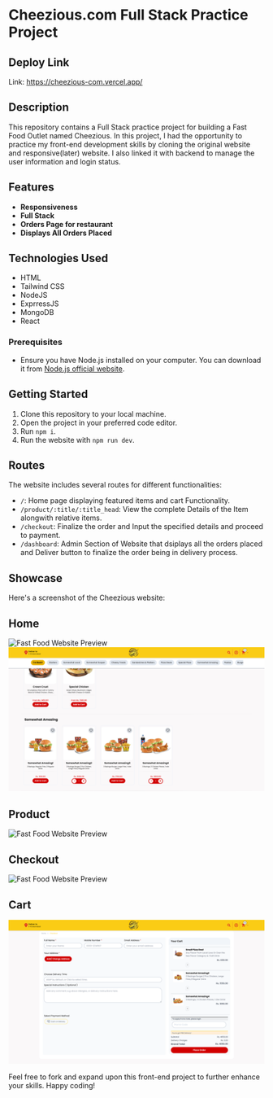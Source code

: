 # Cheezious.com Full Stack Practice Project

## Deploy Link

Link: https://cheezious-com.vercel.app/

## Description

This repository contains a Full Stack practice project for building a Fast Food Outlet named Cheezious. In this project, I had the opportunity to practice my front-end development skills by cloning the original website and responsive(later) website. I also linked it with backend to manage the user information and login status.

## Features

- **Responsiveness**
- **Full Stack**
- **Orders Page for restaurant**
- **Displays All Orders Placed**

## Technologies Used

- HTML
- Tailwind CSS
- NodeJS
- ExprressJS
- MongoDB
- React

### Prerequisites

- Ensure you have Node.js installed on your computer. You can download it from [Node.js official website](https://nodejs.org/).

## Getting Started

1. Clone this repository to your local machine.
2. Open the project in your preferred code editor.
3. Run `npm i`.
4. Run the website with `npm run dev`.

## Routes

The website includes several routes for different functionalities:

- `/`: Home page displaying featured items and cart Functionality.
- `/product/:title/:title_head`: View the complete Details of the Item alongwith relative items.
- `/checkout`: Finalize the order and Input the specified details and proceed to payment.
- `/dashboard`: Admin Section of Website that dsiplays all the orders placed and Deliver button to finalize the order being in delivery process.



## Showcase
Here's a screenshot of the Cheezious website:

## Home

![Fast Food Website Preview](public/assets/img/1.png)
![Fast Food Website Preview](public/assets/img/2.png)

## Product

![Fast Food Website Preview](public/assets/img/3.png)

## Checkout

![Fast Food Website Preview](public/assets/img/4.png)


## Cart

![Fast Food Website Preview](public/assets/img/5.png)



Feel free to fork and expand upon this front-end project to further enhance your skills. Happy coding!

